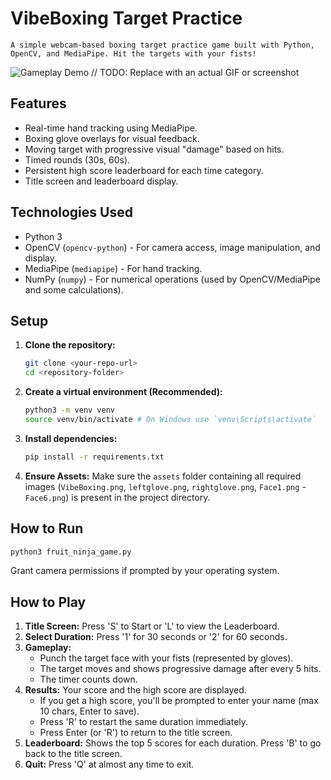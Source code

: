 # VibeBoxing Target Practice

    A simple webcam-based boxing target practice game built with Python, OpenCV, and MediaPipe. Hit the targets with your fists!

![Gameplay Demo](placeholder.gif) // TODO: Replace with an actual GIF or screenshot

## Features

*   Real-time hand tracking using MediaPipe.
*   Boxing glove overlays for visual feedback.
*   Moving target with progressive visual "damage" based on hits.
*   Timed rounds (30s, 60s).
*   Persistent high score leaderboard for each time category.
*   Title screen and leaderboard display.

## Technologies Used

*   Python 3
*   OpenCV (`opencv-python`) - For camera access, image manipulation, and display.
*   MediaPipe (`mediapipe`) - For hand tracking.
*   NumPy (`numpy`) - For numerical operations (used by OpenCV/MediaPipe and some calculations).

## Setup

1.  **Clone the repository:**
    ```bash
    git clone <your-repo-url>
    cd <repository-folder>
    ```
2.  **Create a virtual environment (Recommended):**
    ```bash
    python3 -m venv venv
    source venv/bin/activate # On Windows use `venv\Scripts\activate`
    ```
3.  **Install dependencies:**
    ```bash
    pip install -r requirements.txt
    ```
4.  **Ensure Assets:** Make sure the `assets` folder containing all required images (`VibeBoxing.png`, `leftglove.png`, `rightglove.png`, `Face1.png` - `Face6.png`) is present in the project directory.

## How to Run

```bash
python3 fruit_ninja_game.py
```

Grant camera permissions if prompted by your operating system.

## How to Play

1.  **Title Screen:** Press 'S' to Start or 'L' to view the Leaderboard.
2.  **Select Duration:** Press '1' for 30 seconds or '2' for 60 seconds.
3.  **Gameplay:**
    *   Punch the target face with your fists (represented by gloves).
    *   The target moves and shows progressive damage after every 5 hits.
    *   The timer counts down.
4.  **Results:** Your score and the high score are displayed.
    *   If you get a high score, you'll be prompted to enter your name (max 10 chars, Enter to save).
    *   Press 'R' to restart the same duration immediately.
    *   Press Enter (or 'R') to return to the title screen.
5.  **Leaderboard:** Shows the top 5 scores for each duration. Press 'B' to go back to the title screen.
6.  **Quit:** Press 'Q' at almost any time to exit. 